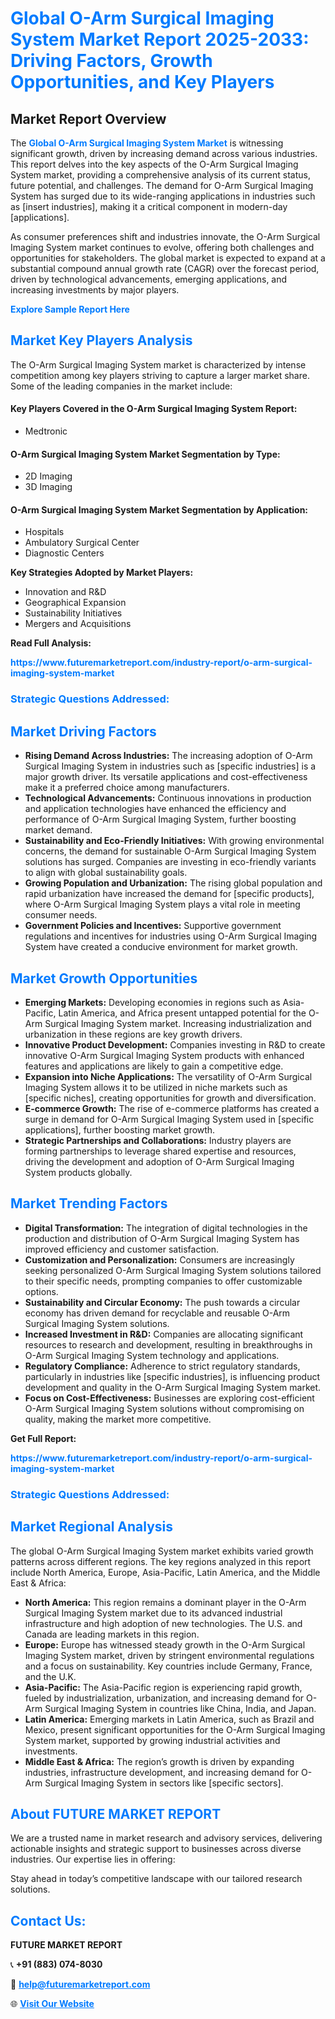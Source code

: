 <h1 style="color: #007BFF;">Global O-Arm Surgical Imaging System Market Report 2025-2033: Driving Factors, Growth Opportunities, and Key Players</h1>

<section id="overview">
<h2>Market Report Overview</h2>
<p>The <a href="https://www.futuremarketreport.com/industry-report/o-arm-surgical-imaging-system-market" style="color: #007BFF; text-decoration: none;"><strong>Global O-Arm Surgical Imaging System Market</strong></a> is witnessing significant growth, driven by increasing demand across various industries. This report delves into the key aspects of the O-Arm Surgical Imaging System market, providing a comprehensive analysis of its current status, future potential, and challenges. The demand for O-Arm Surgical Imaging System has surged due to its wide-ranging applications in industries such as [insert industries], making it a critical component in modern-day [applications].</p>
<p>As consumer preferences shift and industries innovate, the O-Arm Surgical Imaging System market continues to evolve, offering both challenges and opportunities for stakeholders. The global market is expected to expand at a substantial compound annual growth rate (CAGR) over the forecast period, driven by technological advancements, emerging applications, and increasing investments by major players.</p>
</section>

<section id="overview">
<p><a href="https://www.futuremarketreport.com/request-sample/reportId=91888" style="color: #007BFF; text-decoration: none;"><strong>Explore Sample Report Here</strong></a></p>
</section>

<section id="key-players">
<h2 style="color: #007BFF;">Market Key Players Analysis</h2>
<p>The O-Arm Surgical Imaging System market is characterized by intense competition among key players striving to capture a larger market share. Some of the leading companies in the market include:</p>
<h4>Key Players Covered in the O-Arm Surgical Imaging System Report:</h4>
<ul><li>Medtronic</li></ul>
<h4>O-Arm Surgical Imaging System Market Segmentation by Type:</h4>
<ul><li>2D Imaging</li><li>3D Imaging</li></ul>

<h4>O-Arm Surgical Imaging System Market Segmentation by Application:</h4>
<ul><li>Hospitals</li><li>Ambulatory Surgical Center</li><li>Diagnostic Centers</li></ul>
<p><strong>Key Strategies Adopted by Market Players:</strong></p>
<ul>
<li>Innovation and R&D</li>
<li>Geographical Expansion</li>
<li>Sustainability Initiatives</li>
<li>Mergers and Acquisitions</li>
</ul>
</section>

<section>
<p><strong>Read Full Analysis: </strong></p><a href="https://www.futuremarketreport.com/industry-report/o-arm-surgical-imaging-system-market" style="color: #007BFF; text-decoration: none;"><strong>https://www.futuremarketreport.com/industry-report/o-arm-surgical-imaging-system-market</strong></a>
<h3 style="color: #007BFF;">Strategic Questions Addressed:</h3>
</section>

<section id="driving-factors">
<h2 style="color: #007BFF;">Market Driving Factors</h2>
<ul>
<li><strong>Rising Demand Across Industries:</strong> The increasing adoption of O-Arm Surgical Imaging System in industries such as [specific industries] is a major growth driver. Its versatile applications and cost-effectiveness make it a preferred choice among manufacturers.</li>
<li><strong>Technological Advancements:</strong> Continuous innovations in production and application technologies have enhanced the efficiency and performance of O-Arm Surgical Imaging System, further boosting market demand.</li>
<li><strong>Sustainability and Eco-Friendly Initiatives:</strong> With growing environmental concerns, the demand for sustainable O-Arm Surgical Imaging System solutions has surged. Companies are investing in eco-friendly variants to align with global sustainability goals.</li>
<li><strong>Growing Population and Urbanization:</strong> The rising global population and rapid urbanization have increased the demand for [specific products], where O-Arm Surgical Imaging System plays a vital role in meeting consumer needs.</li>
<li><strong>Government Policies and Incentives:</strong> Supportive government regulations and incentives for industries using O-Arm Surgical Imaging System have created a conducive environment for market growth.</li>
</ul>
</section>

<section id="growth-opportunities">
<h2 style="color: #007BFF;">Market Growth Opportunities</h2>
<ul>
<li><strong>Emerging Markets:</strong> Developing economies in regions such as Asia-Pacific, Latin America, and Africa present untapped potential for the O-Arm Surgical Imaging System market. Increasing industrialization and urbanization in these regions are key growth drivers.</li>
<li><strong>Innovative Product Development:</strong> Companies investing in R&D to create innovative O-Arm Surgical Imaging System products with enhanced features and applications are likely to gain a competitive edge.</li>
<li><strong>Expansion into Niche Applications:</strong> The versatility of O-Arm Surgical Imaging System allows it to be utilized in niche markets such as [specific niches], creating opportunities for growth and diversification.</li>
<li><strong>E-commerce Growth:</strong> The rise of e-commerce platforms has created a surge in demand for O-Arm Surgical Imaging System used in [specific applications], further boosting market growth.</li>
<li><strong>Strategic Partnerships and Collaborations:</strong> Industry players are forming partnerships to leverage shared expertise and resources, driving the development and adoption of O-Arm Surgical Imaging System products globally.</li>
</ul>
</section>

<section id="trending-factors">
<h2 style="color: #007BFF;">Market Trending Factors</h2>
<ul>
<li><strong>Digital Transformation:</strong> The integration of digital technologies in the production and distribution of O-Arm Surgical Imaging System has improved efficiency and customer satisfaction.</li>
<li><strong>Customization and Personalization:</strong> Consumers are increasingly seeking personalized O-Arm Surgical Imaging System solutions tailored to their specific needs, prompting companies to offer customizable options.</li>
<li><strong>Sustainability and Circular Economy:</strong> The push towards a circular economy has driven demand for recyclable and reusable O-Arm Surgical Imaging System solutions.</li>
<li><strong>Increased Investment in R&D:</strong> Companies are allocating significant resources to research and development, resulting in breakthroughs in O-Arm Surgical Imaging System technology and applications.</li>
<li><strong>Regulatory Compliance:</strong> Adherence to strict regulatory standards, particularly in industries like [specific industries], is influencing product development and quality in the O-Arm Surgical Imaging System market.</li>
<li><strong>Focus on Cost-Effectiveness:</strong> Businesses are exploring cost-efficient O-Arm Surgical Imaging System solutions without compromising on quality, making the market more competitive.</li>
</ul>
</section>

<section>
<p><strong>Get Full Report: </strong></p><a href="https://www.futuremarketreport.com/industry-report/o-arm-surgical-imaging-system-market" style="color: #007BFF; text-decoration: none;"><strong>https://www.futuremarketreport.com/industry-report/o-arm-surgical-imaging-system-market</strong></a>
<h3 style="color: #007BFF;">Strategic Questions Addressed:</h3>
</section>


<section id="regional-analysis">
<h2 style="color: #007BFF;">Market Regional Analysis</h2>
<p>The global O-Arm Surgical Imaging System market exhibits varied growth patterns across different regions. The key regions analyzed in this report include North America, Europe, Asia-Pacific, Latin America, and the Middle East & Africa:</p>
<ul>
<li><strong>North America:</strong> This region remains a dominant player in the O-Arm Surgical Imaging System market due to its advanced industrial infrastructure and high adoption of new technologies. The U.S. and Canada are leading markets in this region.</li>
<li><strong>Europe:</strong> Europe has witnessed steady growth in the O-Arm Surgical Imaging System market, driven by stringent environmental regulations and a focus on sustainability. Key countries include Germany, France, and the U.K.</li>
<li><strong>Asia-Pacific:</strong> The Asia-Pacific region is experiencing rapid growth, fueled by industrialization, urbanization, and increasing demand for O-Arm Surgical Imaging System in countries like China, India, and Japan.</li>
<li><strong>Latin America:</strong> Emerging markets in Latin America, such as Brazil and Mexico, present significant opportunities for the O-Arm Surgical Imaging System market, supported by growing industrial activities and investments.</li>
<li><strong>Middle East & Africa:</strong> The region’s growth is driven by expanding industries, infrastructure development, and increasing demand for O-Arm Surgical Imaging System in sectors like [specific sectors].</li>
</ul>
</section>

<footer>
<h2 style="color: #007BFF;">About FUTURE MARKET REPORT</h2>
<p>We are a trusted name in market research and advisory services, delivering actionable insights and strategic support to businesses across diverse industries. Our expertise lies in offering:</p>

<p>Stay ahead in today’s competitive landscape with our tailored research solutions.</p>

<h2 style="color: #007BFF;">Contact Us:</h2>
<p><strong>FUTURE MARKET REPORT</strong></p>
<p>📞 <strong>+91 (883) 074-8030</strong></p>
<p>📧 <strong><a href="mailto:help@futuremarketreport.com" style="color: #007BFF;">help@futuremarketreport.com</a></strong></p>
<p>🌐 <strong><a href="https://www.futuremarketreport.com/" style="color: #007BFF;">Visit Our Website</a></strong></p>
</footer>